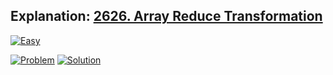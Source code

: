 ## Explanation: [2626. Array Reduce Transformation](https://leetcode.com/problems/array-reduce-transformation/description/)

[![Easy](https://img.shields.io/badge/Difficulty:%20Easy-4eb247)](https://leetcode.com/problemset/?difficulty=EASY)

[![Problem](https://img.shields.io/badge/Problem%20Details-grey)](./README.md)
[![Solution](https://img.shields.io/badge/Solution:%20JavaScript-F7DF1E)](./solution.js)
